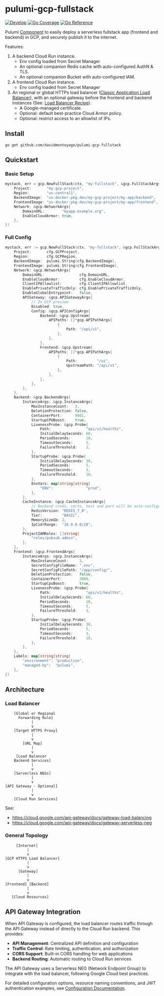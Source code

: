 # pulumi-gcp-fullstack

[![Develop](https://github.com/davidmontoyago/pulumi-gcp-fullstack/actions/workflows/develop.yaml/badge.svg)](https://github.com/davidmontoyago/pulumi-gcp-fullstack/actions/workflows/develop.yaml) [![Go Coverage](https://raw.githubusercontent.com/wiki/davidmontoyago/pulumi-gcp-fullstack/coverage.svg)](https://raw.githack.com/wiki/davidmontoyago/pulumi-gcp-fullstack/coverage.html) [![Go Reference](https://pkg.go.dev/badge/github.com/davidmontoyago/pulumi-gcp-fullstack.svg)](https://pkg.go.dev/github.com/davidmontoyago/pulumi-gcp-fullstack)


Pulumi [Component](https://www.pulumi.com/docs/concepts/resources/components/#component-resources) to easily deploy a serverless fullstack app (frontend and backend) in GCP, and securely publish it to the internet.

Features:

1. A backend Cloud Run instance.
    - Env config loaded from Secret Manager
    - An optional companion Redis cache with auto-configured AuthN & TLS.
    - An optional companion Bucket with auto-configured IAM.
1. A frontend Cloud Run instance.
    - Env config loaded from Secret Manager
2. An regional or global HTTPs load balancer ([Classic Application Load Balancer](https://cloud.google.com/load-balancing/docs/https#global-classic-connections)), with an optional gateway before the frontend and backend instances (See: [Load Balancer Recipe](#load-balancer-recipe)).
    - A Google-managed certificate.
    - Optional: default best-practice Cloud Armor policy.
    - Optional: restrict access to an allowlist of IPs.

## Install

```
go get github.com/davidmontoyago/pulumi-gcp-fullstack
```

## Quickstart

### Basic Setup

```go
mystack, err = gcp.NewFullStack(ctx, "my-fullstack", &gcp.FullStackArgs{
    Project:       "my-gcp-project",
    Region:        "us-central1",
    BackendImage:  "us-docker.pkg.dev/my-gcp-project/my-app/backend",
    FrontendImage: "us-docker.pkg.dev/my-gcp-project/my-app/frontend",
    Network: &gcp.NetworkArgs{
        DomainURL:        "myapp.example.org",
        EnableCloudArmor: true,
    },
})
```

### Full Config

```go
mystack, err := gcp.NewFullStack(ctx, "my-fullstack", &gcp.FullStackArgs{
    Project:       cfg.GCPProject,
    Region:        cfg.GCPRegion,
    BackendImage:  pulumi.String(cfg.BackendImage),
    FrontendImage: pulumi.String(cfg.FrontendImage),
    Network: &gcp.NetworkArgs{
        DomainURL:                cfg.DomainURL,
        EnableCloudArmor:         cfg.EnableCloudArmor,
        ClientIPAllowlist:        cfg.ClientIPAllowlist,
        EnablePrivateTrafficOnly: cfg.EnablePrivateTrafficOnly,
        EnableGlobalEntrypoint:   false,
        APIGateway: &gcp.APIGatewayArgs{
            // In GCP preview
            Disabled: true,
            Config: &gcp.APIConfigArgs{
                Backend: &gcp.Upstream{
                    APIPaths: []*gcp.APIPathArgs{
                        {
                            Path: "/api/v1",
                        },
                    },
                },
                Frontend: &gcp.Upstream{
                    APIPaths: []*gcp.APIPathArgs{
                        {
                            Path:         "/ui",
                            UpstreamPath: "/api/v1",
                        },
                    },
                },
            },
        },
    },
    Backend: &gcp.BackendArgs{
        InstanceArgs: &gcp.InstanceArgs{
            MaxInstanceCount:   3,
            DeletionProtection: false,
            ContainerPort:      9001,
            StartupCPUBoost:    true,
            LivenessProbe: &gcp.Probe{
                Path:                "api/v1/healthz",
                InitialDelaySeconds: 60,
                PeriodSeconds:       10,
                TimeoutSeconds:      5,
                FailureThreshold:    3,
            },
            StartupProbe: &gcp.Probe{
                InitialDelaySeconds: 30,
                PeriodSeconds:       5,
                TimeoutSeconds:      3,
                FailureThreshold:    10,
            },
            EnvVars: map[string]string{
                "ENV":               "prod",
            },
        },
        CacheInstance: &gcp.CacheInstanceArgs{
            // Backend creds, certs, host and port will be auto-configured for the backend
            RedisVersion: "REDIS_7_0",
            Tier:         "BASIC",
            MemorySizeGb: 2,
            IpCidrRange:  "10.9.0.0/28",
        },
        ProjectIAMRoles: []string{
            "roles/pubsub.admin",
        },
    },
    Frontend: &gcp.FrontendArgs{
        InstanceArgs: &gcp.InstanceArgs{
            MaxInstanceCount:     3,
            SecretConfigFileName: ".env",
            SecretConfigFilePath: "/app/config/",
            DeletionProtection:   false,
            ContainerPort:        3000,
            StartupCpuBoost:      true,
            LivenessProbe: &gcp.Probe{
                Path:                "api/v1/healthz",
                InitialDelaySeconds: 60,
                PeriodSeconds:       10,
                TimeoutSeconds:      5,
                FailureThreshold:    3,
            },
            StartupProbe: &gcp.Probe{
                InitialDelaySeconds: 30,
                PeriodSeconds:       5,
                TimeoutSeconds:      3,
                FailureThreshold:    10,
            },
        },
    },
    Labels: map[string]string{
        "environment": "production",
        "managed-by":  "pulumi",
    },
})
```

## Architecture

### Load Balancer

```
    [Global or Regional
      Forwarding Rule]
            |
            v
    [Target HTTPS Proxy]
            |
            v
        [URL Map]
            |
            v
     [Load Balancer
    Backend Services]
            |
            v
    [Serverless NEGs]
            |
            v
[API Gateway - Optional]
            |
            v
    [Cloud Run Services]

```

See:
- https://cloud.google.com/api-gateway/docs/gateway-load-balancing
- https://cloud.google.com/api-gateway/docs/gateway-serverless-neg


### General Topology

```
     [Internet]
          |
          v
[GCP HTTPS Load Balancer]
          |
          v
      [Gateway]
          |
          v
[Frontend] [Backend]
          |
          v
   [Cloud Resources]
```

## API Gateway Integration

When API Gateway is configured, the load balancer routes traffic through the API Gateway instead of directly to the Cloud Run backend. This provides:

- **API Management**: Centralized API definition and configuration
- **Traffic Control**: Rate limiting, authentication, and authorization
- **CORS Support**: Built-in CORS handling for web applications
- **Backend Routing**: Automatic routing to Cloud Run services

The API Gateway uses a Serverless NEG (Network Endpoint Group) to integrate with the load balancer, following Google Cloud best practices.

For detailed configuration options, resource naming conventions, and JWT authentication examples, see [Configuration Documentation](docs/configuration.md).
